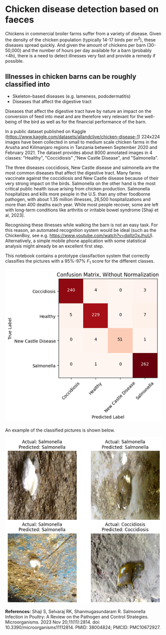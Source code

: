 # Chicken disease detection based on faeces

Chickens in commercial broiler farms suffer from a variety of disease. Given the density of the chicken population (typically 14-17 birds per m$^2$), these diseases spread quickly. And given the amount of chickens per barn (30-50,000) and the number of hours per day available for a barn (probably <4h), there is a need to detect illnesses very fast and provide a remedy if possible.

Illnesses in chicken barns can be roughly classified into
- 
- Skeleton-based diseases (e.g. lameness, pododermatitis)
- Diseases that affect the digestive tract

Diseases that affect the digestive tract have by nature an impact on the conversion of feed into meat and are therefore very relevant for the well-being of the bird as well as for the financial performance of the barn.

In a public dataset published on Kaggle (https://www.kaggle.com/datasets/allandclive/chicken-disease-1) 224x224 images have been collected in small to medium scale chicken farms in the Arusha and Kilimanjaro regions in Tanzania between September 2020 and February 2021. The dataset provides about 8000 annotated images in 4 classes: "Healthy", "Coccidiosis" ,"New Castle Disease", and "Salmonella".

The three diseases coccidiosis, New Castle disease and salmonella are the most common diseases that affect the digestive tract. Many farms vaccinate against the coccidiosis and New Castle disease because of their very strong impact on the birds. Salmonella on the other hand is the most critical public health issue arising from chicken production. Salmonella hospitalizes and kills more people in the U.S. than any other foodborne pathogen, with about 1.35 million illnesses, 26,500 hospitalizations and more than 400 deaths each year. While most people recover, some are left with long-term conditions like arthritis or irritable bowel syndrome [Shaji et al, 2023].

Recognising these illnesses while walking the barn is not an easy task. For this reason, an automated recognition system would be ideal (such as the ChickenBoy, see e.g. https://www.youtube.com/watch?v=dqIIzOxJhuU). Alternatively, a simple mobile phone application with some statistical analysis might already be an excellent first step.

This notebook contains a prototype classifaction system that correctly classifies the pictures with a 95%-97% $F_1$ score for the different classes.

![Confusion matrix](Confusion_matrix_result.png "Confusion matrix of the test set")

An example of the classified pictures is shown below.

![Classified pictures of faeces](Classified_pictures.png)

**References:**
Shaji S, Selvaraj RK, Shanmugasundaram R. Salmonella Infection in Poultry: A Review on the Pathogen and Control Strategies. Microorganisms. 2023 Nov 20;11(11):2814. doi: 10.3390/microorganisms11112814. PMID: 38004824; PMCID: PMC10672927.